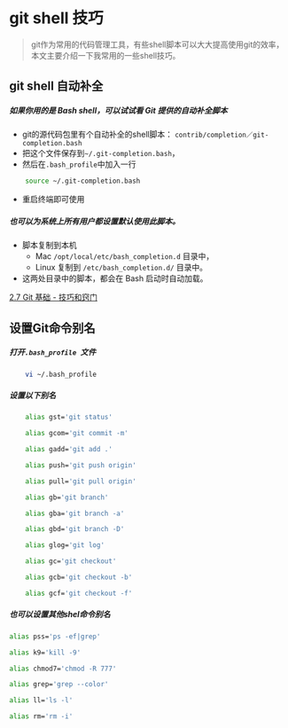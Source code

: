 # git shell 技巧

> git作为常用的代码管理工具，有些shell脚本可以大大提高使用git的效率，本文主要介绍一下我常用的一些shell技巧。

## git shell 自动补全
##### 如果你用的是 Bash shell，可以试试看 Git 提供的自动补全脚本

+ git的源代码包里有个自动补全的shell脚本：
`contrib/completion／git-completion.bash`
+ 把这个文件保存到`~/.git-completion.bash`，
+ 然后在`.bash_profile`中加入一行
```bash
    source ~/.git-completion.bash
```
+ 重启终端即可使用

##### 也可以为系统上所有用户都设置默认使用此脚本。
 + 脚本复制到本机
    +  Mac `/opt/local/etc/bash_completion.d` 目录中，
    +  Linux 复制到 `/etc/bash_completion.d/` 目录中。
+  这两处目录中的脚本，都会在 Bash 启动时自动加载。

[2.7 Git 基础 - 技巧和窍门](https://git-scm.com/book/zh/v1/Git-%E5%9F%BA%E7%A1%80-%E6%8A%80%E5%B7%A7%E5%92%8C%E7%AA%8D%E9%97%A8)

## 设置Git命令别名

##### 打开`.bash_profile `文件
```bash
    vi ~/.bash_profile
```

##### 设置以下别名
```bash
    alias gst='git status'

    alias gcom='git commit -m'

    alias gadd='git add .'

    alias push='git push origin'

    alias pull='git pull origin'

    alias gb='git branch'

    alias gba='git branch -a'

    alias gbd='git branch -D'

    alias glog='git log'

    alias gc='git checkout'

    alias gcb='git checkout -b'

    alias gcf='git checkout -f'
```


##### 也可以设置其他shel命令别名
```bash
alias pss='ps -ef|grep'

alias k9='kill -9'

alias chmod7='chmod -R 777'

alias grep='grep --color'

alias ll='ls -l'

alias rm='rm -i'
```



